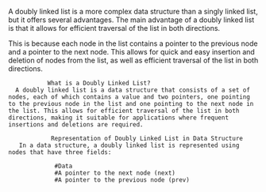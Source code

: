 A doubly linked list is a more complex data structure than a singly linked list, but it offers several advantages.
 The main advantage of a doubly linked list is that it allows for efficient traversal of the list in both directions.

 This is because each node in the list contains a pointer to the previous node and a pointer to the next node.
 This allows for quick and easy insertion and deletion of nodes from the list, as well as efficient traversal of the list in both directions.

               What is a Doubly Linked List?
      A doubly linked list is a data structure that consists of a set of nodes, each of which contains a value and two pointers, one pointing to the previous node in the list and one pointing to the next node in the list. This allows for efficient traversal of the list in both directions, making it suitable for applications where frequent insertions and deletions are required.

                Representation of Doubly Linked List in Data Structure
       In a data structure, a doubly linked list is represented using nodes that have three fields:

                 #Data
                 #A pointer to the next node (next)
                 #A pointer to the previous node (prev)
